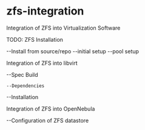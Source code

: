 # zfs-integration
Integration of ZFS into Virtualization Software

TODO:
ZFS Installation

  --Install from source/repo
  --initial setup
  --pool setup
  
Integration of ZFS into libvirt

  --Spec Build
  
    --Dependencies
    
  --Installation
  
Integration of ZFS into OpenNebula

  --Configuration of ZFS datastore
